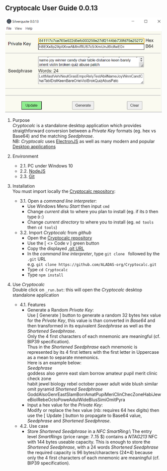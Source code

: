 ## Cryptocalc User Guide 0.0.13
![](https://github.com/ALADAS-org/Cryptocalc/blob/master/_doc/Screenshots/v0_0_13.png)
1. Purpose\
   _Cryptocalc_ is a standalone desktop application which provides straigthforward
   conversion between a _Private Key_ formats (eg. hex vs Base64) and the matching _Seedphrase_.\
   NB: _Cryptocalc_ uses [ElectronJS](https://www.electronjs.org/) as well as many modern and popular
       [Desktop applications](https://en.wikipedia.org/wiki/List_of_software_using_Electron)
   
2. Environment
    + 2.1. PC under Windows 10
    + 2.2. [NodeJS](https://nodejs.org/en/)
	+ 2.3. [Git](https://git-scm.com/)
	
3. Installation\
   You must import locally the [Cryptocalc repository](https://github.com/ALADAS-org/Cryptocalc):
    + 3.1. Open a _command line interpreter_:
		* Use Windows Menu _Start_ then input `cmd`
		* Change _current disk_ to where you plan to install (eg. if its `D` then type `D:`)
		* Change _current directory_ to where you to install (eg. `md tools` then `cd tools`)
	+ 3.2. Import _Cryptocalc_ from _github_
		* Open the [Cryptocalc repository](https://github.com/ALADAS-org/Cryptocalc) 
		* Use the [ <> Code v ] green button
		* Copy the displayed [.git URL](https://github.com/ALADAS-org/Cryptocalc.git)
		* In the _command line interpreter_, type `git clone ` followed by the `.git` URL\
		  e.g. `git clone https://github.com/ALADAS-org/Cryptocalc.git`
        * Type `cd Cryptocalc`	
        * Type `npm install`		
		
4. Use _Cryptocalc_\
   Double click on `_run.bat`: this will open the _Cryptocalc_ desktop standalone application
    + 4.1. Features
		* Generate a Random _Private Key_:\
		Use [ Generate ] button to generate a random 32 bytes hex value for the _Private Key_,
		this value is than converted in _Base64_ and then transformed in its equivalent _Seedphrase_ 
        as well as the _Shortened Seedphrase_.\
		Only the 4 first characters of each mnemonic are meaningful (cf. BIP39 specification).    
		Thus in the _Shortened Seedphrase_ each mnemonic is represented by its 4 first letters
		with the first letter in Uppercase as a mean to separate mnemonics.\
		Here is an example below:\
        _Seedphrase_\
		    goddess also genre east slam borrow amateur pupil merit clinic check zone \
		    habit jewel biology rebel october power adult wide blush similar omit pyramid
        _Shortened Seedphrase_\
		    GoddAlsoGenrEastSlamBorrAmatPupiMeriClinChecZoneHabiJeweBiolRebeOctoPoweAdulWideBlusSimiOmitPyra 			
        * Input a hex value for the _Private Key_:\
		Modify or replace the hex value (nb: requires 64 hex digits) then use the [ Update ]
        button to propagate to Base64 value, _Seedphrase_ and _Shortened Seedphrase_.
   + 4.2. Use case	
       * Store _Shortened Seedphrase_ in a _NFC SmartRing_:\ 
       The entry level _SmartRings_ (price range: 7..15 $) contains a _NTAG213_ NFC with 144 bytes useable capacity.
	   This is enough to store the _Shortened Seedphrase_, with a 24 words _Shortened Seedphrase_ 
	   the required capacity is 96 bytes/characters (24*4) because only the 4 first characters 
	   of each mnemonic are meaningful (cf. BIP39 specification).    
   	   
